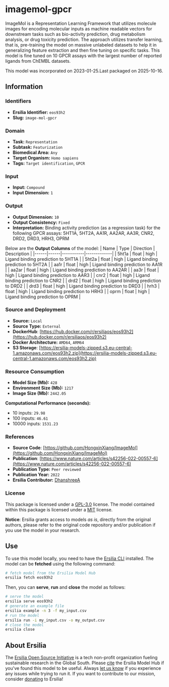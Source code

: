 # imagemol-gpcr

ImageMol is a Representation Learning Framework that utilizes molecule images for encoding molecular inputs as machine readable vectors for downstream tasks such as bio-activity prediction, drug metabolism analysis, or drug toxicity prediction. The approach utilizes transfer learning, that is, pre-training the model on massive unlabeled datasets to help it in generalizing feature extraction and then fine tuning on specific tasks. This model is fine tuned on 10 GPCR assays with the largest number of reported ligands from ChEMBL datasets.

This model was incorporated on 2023-01-25.Last packaged on 2025-10-16.

## Information
### Identifiers
- **Ersilia Identifier:** `eos93h2`
- **Slug:** `image-mol-gpcr`

### Domain
- **Task:** `Representation`
- **Subtask:** `Featurization`
- **Biomedical Area:** `Any`
- **Target Organism:** `Homo sapiens`
- **Tags:** `Target identification`, `GPCR`

### Input
- **Input:** `Compound`
- **Input Dimension:** `1`

### Output
- **Output Dimension:** `10`
- **Output Consistency:** `Fixed`
- **Interpretation:** Binding activity prediction (as a regression task) for the following GPCR assays: 5HT1A, 5HT2A, AA1R, AA2AR, AA3R, CNR2, DRD2, DRD3, HRH3, OPRM

Below are the **Output Columns** of the model:
| Name | Type | Direction | Description |
|------|------|-----------|-------------|
| 5ht1a | float | high | Ligand binding prediction to 5HT1A |
| 5ht2a | float | high | Ligand binding prediction to 5HT2A |
| aa1r | float | high | Ligand binding prediction to AA1R |
| aa2ar | float | high | Ligand binding prediction to AA2AR |
| aa3r | float | high | Ligand binding prediction to AAR3 |
| cnr2 | float | high | Ligand binding prediction to CNR2 |
| drd2 | float | high | Ligand binding prediction to DRD2 |
| drd3 | float | high | Ligand binding prediction to DRD3 |
| hrh3 | float | high | Ligand binding prediction to HRH3 |
| oprm | float | high | Ligand binding prediction to OPRM |


### Source and Deployment
- **Source:** `Local`
- **Source Type:** `External`
- **DockerHub**: [https://hub.docker.com/r/ersiliaos/eos93h2](https://hub.docker.com/r/ersiliaos/eos93h2)
- **Docker Architecture:** `AMD64`, `ARM64`
- **S3 Storage**: [https://ersilia-models-zipped.s3.eu-central-1.amazonaws.com/eos93h2.zip](https://ersilia-models-zipped.s3.eu-central-1.amazonaws.com/eos93h2.zip)

### Resource Consumption
- **Model Size (Mb):** `428`
- **Environment Size (Mb):** `1217`
- **Image Size (Mb):** `2442.05`

**Computational Performance (seconds):**
- 10 inputs: `29.98`
- 100 inputs: `46.61`
- 10000 inputs: `1531.23`

### References
- **Source Code**: [https://github.com/HongxinXiang/ImageMol](https://github.com/HongxinXiang/ImageMol)
- **Publication**: [https://www.nature.com/articles/s42256-022-00557-6](https://www.nature.com/articles/s42256-022-00557-6)
- **Publication Type:** `Peer reviewed`
- **Publication Year:** `2022`
- **Ersilia Contributor:** [DhanshreeA](https://github.com/DhanshreeA)

### License
This package is licensed under a [GPL-3.0](https://github.com/ersilia-os/ersilia/blob/master/LICENSE) license. The model contained within this package is licensed under a [MIT](LICENSE) license.

**Notice**: Ersilia grants access to models _as is_, directly from the original authors, please refer to the original code repository and/or publication if you use the model in your research.


## Use
To use this model locally, you need to have the [Ersilia CLI](https://github.com/ersilia-os/ersilia) installed.
The model can be **fetched** using the following command:
```bash
# fetch model from the Ersilia Model Hub
ersilia fetch eos93h2
```
Then, you can **serve**, **run** and **close** the model as follows:
```bash
# serve the model
ersilia serve eos93h2
# generate an example file
ersilia example -n 3 -f my_input.csv
# run the model
ersilia run -i my_input.csv -o my_output.csv
# close the model
ersilia close
```

## About Ersilia
The [Ersilia Open Source Initiative](https://ersilia.io) is a tech non-profit organization fueling sustainable research in the Global South.
Please [cite](https://github.com/ersilia-os/ersilia/blob/master/CITATION.cff) the Ersilia Model Hub if you've found this model to be useful. Always [let us know](https://github.com/ersilia-os/ersilia/issues) if you experience any issues while trying to run it.
If you want to contribute to our mission, consider [donating](https://www.ersilia.io/donate) to Ersilia!
